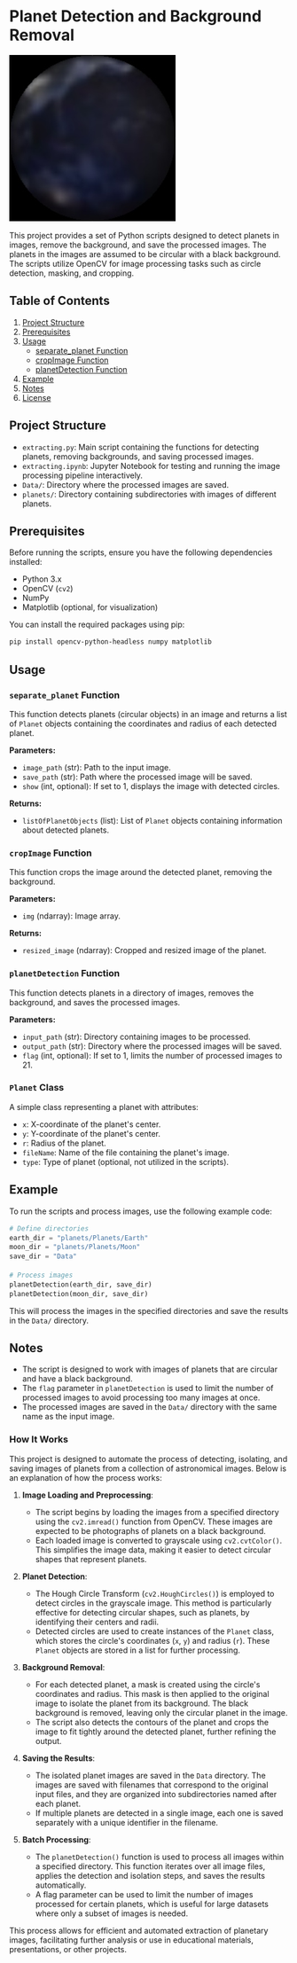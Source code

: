 # Planet Detection and Background Removal

![Cropped Planet Image](cropped_image.jpg)


This project provides a set of Python scripts designed to detect planets in images, remove the background, and save the processed images. The planets in the images are assumed to be circular with a black background. The scripts utilize OpenCV for image processing tasks such as circle detection, masking, and cropping.

## Table of Contents

1. [Project Structure](#project-structure)
2. [Prerequisites](#prerequisites)
3. [Usage](#usage)
    - [separate_planet Function](#separate_planet-function)
    - [cropImage Function](#cropImage-function)
    - [planetDetection Function](#planetDetection-function)
4. [Example](#example)
5. [Notes](#notes)
6. [License](#license)

## Project Structure

- `extracting.py`: Main script containing the functions for detecting planets, removing backgrounds, and saving processed images.
- `extracting.ipynb`: Jupyter Notebook for testing and running the image processing pipeline interactively.
- `Data/`: Directory where the processed images are saved.
- `planets/`: Directory containing subdirectories with images of different planets.

## Prerequisites

Before running the scripts, ensure you have the following dependencies installed:

- Python 3.x
- OpenCV (`cv2`)
- NumPy
- Matplotlib (optional, for visualization)

You can install the required packages using pip:

```bash
pip install opencv-python-headless numpy matplotlib
```

## Usage

### `separate_planet` Function

This function detects planets (circular objects) in an image and returns a list of `Planet` objects containing the coordinates and radius of each detected planet.

**Parameters:**

- `image_path` (str): Path to the input image.
- `save_path` (str): Path where the processed image will be saved.
- `show` (int, optional): If set to 1, displays the image with detected circles.

**Returns:**

- `listOfPlanetObjects` (list): List of `Planet` objects containing information about detected planets.

### `cropImage` Function

This function crops the image around the detected planet, removing the background.

**Parameters:**

- `img` (ndarray): Image array.

**Returns:**

- `resized_image` (ndarray): Cropped and resized image of the planet.

### `planetDetection` Function

This function detects planets in a directory of images, removes the background, and saves the processed images.

**Parameters:**

- `input_path` (str): Directory containing images to be processed.
- `output_path` (str): Directory where the processed images will be saved.
- `flag` (int, optional): If set to 1, limits the number of processed images to 21.

### `Planet` Class

A simple class representing a planet with attributes:

- `x`: X-coordinate of the planet's center.
- `y`: Y-coordinate of the planet's center.
- `r`: Radius of the planet.
- `fileName`: Name of the file containing the planet's image.
- `type`: Type of planet (optional, not utilized in the scripts).

## Example

To run the scripts and process images, use the following example code:

```python
# Define directories
earth_dir = "planets/Planets/Earth"
moon_dir = "planets/Planets/Moon"
save_dir = "Data"

# Process images
planetDetection(earth_dir, save_dir)
planetDetection(moon_dir, save_dir)
```

This will process the images in the specified directories and save the results in the `Data/` directory.

## Notes

- The script is designed to work with images of planets that are circular and have a black background.
- The `flag` parameter in `planetDetection` is used to limit the number of processed images to avoid processing too many images at once.
- The processed images are saved in the `Data/` directory with the same name as the input image.

### How It Works

This project is designed to automate the process of detecting, isolating, and saving images of planets from a collection of astronomical images. Below is an explanation of how the process works:

1. **Image Loading and Preprocessing**:
   - The script begins by loading the images from a specified directory using the `cv2.imread()` function from OpenCV. These images are expected to be photographs of planets on a black background.
   - Each loaded image is converted to grayscale using `cv2.cvtColor()`. This simplifies the image data, making it easier to detect circular shapes that represent planets.

2. **Planet Detection**:
   - The Hough Circle Transform (`cv2.HoughCircles()`) is employed to detect circles in the grayscale image. This method is particularly effective for detecting circular shapes, such as planets, by identifying their centers and radii.
   - Detected circles are used to create instances of the `Planet` class, which stores the circle's coordinates (`x`, `y`) and radius (`r`). These `Planet` objects are stored in a list for further processing.

3. **Background Removal**:
   - For each detected planet, a mask is created using the circle's coordinates and radius. This mask is then applied to the original image to isolate the planet from its background. The black background is removed, leaving only the circular planet in the image.
   - The script also detects the contours of the planet and crops the image to fit tightly around the detected planet, further refining the output.

4. **Saving the Results**:
   - The isolated planet images are saved in the `Data` directory. The images are saved with filenames that correspond to the original input files, and they are organized into subdirectories named after each planet.
   - If multiple planets are detected in a single image, each one is saved separately with a unique identifier in the filename.

5. **Batch Processing**:
   - The `planetDetection()` function is used to process all images within a specified directory. This function iterates over all image files, applies the detection and isolation steps, and saves the results automatically.
   - A flag parameter can be used to limit the number of images processed for certain planets, which is useful for large datasets where only a subset of images is needed.

This process allows for efficient and automated extraction of planetary images, facilitating further analysis or use in educational materials, presentations, or other projects.
